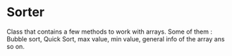 # Sorter
Class that contains a few methods to work with arrays. Some of them : Bubble sort, Quick Sort, max value, min value, general info of the array ans so on. 

